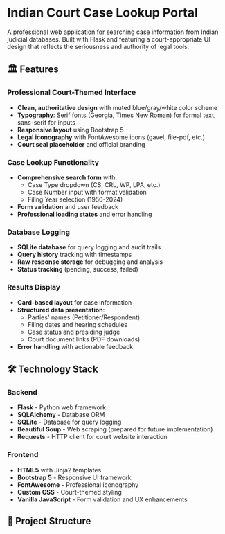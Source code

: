 # Indian Court Case Lookup Portal

A professional web application for searching case information from Indian judicial databases. Built with Flask and featuring a court-appropriate UI design that reflects the seriousness and authority of legal tools.

## 🏛️ Features

### Professional Court-Themed Interface
- **Clean, authoritative design** with muted blue/gray/white color scheme
- **Typography**: Serif fonts (Georgia, Times New Roman) for formal text, sans-serif for inputs
- **Responsive layout** using Bootstrap 5
- **Legal iconography** with FontAwesome icons (gavel, file-pdf, etc.)
- **Court seal placeholder** and official branding

### Case Lookup Functionality
- **Comprehensive search form** with:
  - Case Type dropdown (CS, CRL, WP, LPA, etc.)
  - Case Number input with format validation
  - Filing Year selection (1950-2024)
- **Form validation** and user feedback
- **Professional loading states** and error handling

### Database Logging
- **SQLite database** for query logging and audit trails
- **Query history** tracking with timestamps
- **Raw response storage** for debugging and analysis
- **Status tracking** (pending, success, failed)

### Results Display
- **Card-based layout** for case information
- **Structured data presentation**:
  - Parties' names (Petitioner/Respondent)
  - Filing dates and hearing schedules
  - Case status and presiding judge
  - Court document links (PDF downloads)
- **Error handling** with actionable feedback

## 🛠️ Technology Stack

### Backend
- **Flask** - Python web framework
- **SQLAlchemy** - Database ORM
- **SQLite** - Database for query logging
- **Beautiful Soup** - Web scraping (prepared for future implementation)
- **Requests** - HTTP client for court website interaction

### Frontend
- **HTML5** with Jinja2 templates
- **Bootstrap 5** - Responsive UI framework
- **FontAwesome** - Professional iconography
- **Custom CSS** - Court-themed styling
- **Vanilla JavaScript** - Form validation and UX enhancements

## 📁 Project Structure

